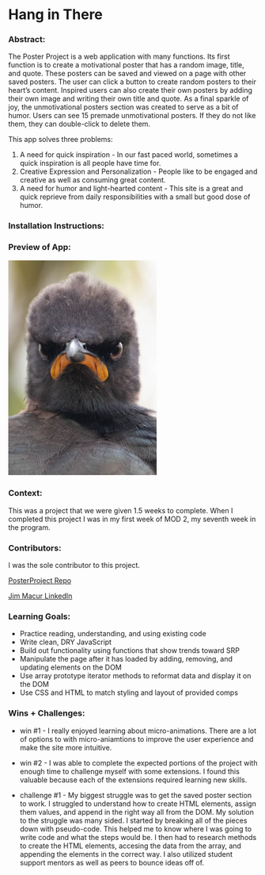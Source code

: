 
# Hang in There  

### Abstract:
The Poster Project is a web application with many functions. Its first function is to create a motivational poster that has a random image, title, and quote. These posters can be saved and viewed on a page with other saved posters. The user can click a button to create random posters to their heart’s content. Inspired users can also create their own posters by adding their own image and writing their own title and quote. As a final sparkle of joy, the unmotivational posters section was created to serve as a bit of humor. Users can see 15 premade unmotivational posters. If they do not like them, they can double-click to delete them.

This app solves three problems: 
1. A need for quick inspiration - In our fast paced world, sometimes a quick inspiration is all people have time for.
2. Creative Expression and Personalization - People like to be engaged and creative as well as consuming great content.
3. A need for humor and light-hearted content - This site is a great and quick reprieve from daily responsibilities with a small but good dose of humor.

### Installation Instructions:
[//]: <> (What steps does a person have to take to get your app cloned down and running?)

### Preview of App:
<img src="image.png" alt="authenticity poster" width="300"/>

### Context:
This was a project that we were given 1.5 weeks to complete. When I completed this project I was in my first week of MOD 2, my seventh week in the program.

### Contributors:
I was the sole contributor to this project.

[PosterProject Repo](https://github.com/jimmacur/poster_project)

[Jim Macur LinkedIn](https://www.linkedin.com/in/jimmacur/)

### Learning Goals:
- Practice reading, understanding, and using existing code
- Write clean, DRY JavaScript
- Build out functionality using functions that show trends toward SRP
- Manipulate the page after it has loaded by adding, removing, and updating elements on the DOM
- Use array prototype iterator methods to reformat data and display it on the DOM
- Use CSS and HTML to match styling and layout of provided comps

### Wins + Challenges:
- win #1 - I really enjoyed learning about micro-animations. There are a lot of options to with micro-aniamtions to improve the user experience and make the site more intuitive.
- win #2 - I was able to complete the expected portions of the project with enough time to challenge myself with some extensions. I found this valuable because each of the extensions required learning new skills.

- challenge #1 - My biggest struggle was to get the saved poster section to work. I struggled to understand how to create HTML elements, assign them values, and append in the right way all from the DOM. My solution to the struggle was many sided. I started by breaking all of the pieces down with pseudo-code. This helped me to know where I was going to write code and what the steps would be. I then had to research methods to create the HTML elements, accesing the data from the array, and appending the elements in the correct way. I also utilized student support mentors as well as peers to bounce ideas off of.